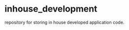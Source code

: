 inhouse_development
===================

repository for storing in house developed application code.

